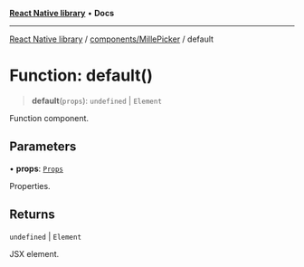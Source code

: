 [**React Native library**](../../../index.md) • **Docs**

***

[React Native library](../../../modules.md) / [components/MillePicker](../index.md) / default

# Function: default()

> **default**(`props`): `undefined` \| `Element`

Function component.

## Parameters

• **props**: [`Props`](../interfaces/Props.md)

Properties.

## Returns

`undefined` \| `Element`

JSX element.
